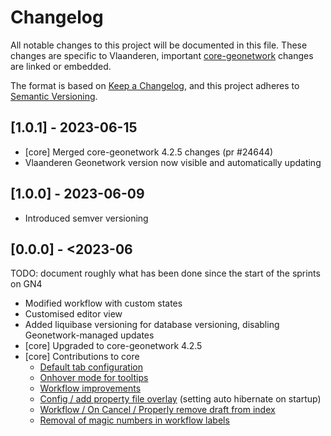 # Changelog

All notable changes to this project will be documented in this file. These changes are specific to Vlaanderen, important
[core-geonetwork](https://github.com/geonetwork/core-geonetwork) changes are linked or embedded.

The format is based on [Keep a Changelog](https://keepachangelog.com/en/1.0.0/), and this project adheres
to [Semantic Versioning](https://semver.org/spec/v2.0.0.html).

## [1.0.1] - 2023-06-15
- [core] Merged core-geonetwork 4.2.5 changes (pr #24644)
- Vlaanderen Geonetwork version now visible and automatically updating

## [1.0.0] - 2023-06-09
- Introduced semver versioning

## [0.0.0] - <2023-06
TODO: document roughly what has been done since the start of the sprints on GN4

- Modified workflow with custom states
- Customised editor view
- Added liquibase versioning for database versioning, disabling Geonetwork-managed updates
- [core] Upgraded to core-geonetwork 4.2.5
- [core] Contributions to core
  - [Default tab configuration](https://github.com/geonetwork/core-geonetwork/pull/6986)
  - [Onhover mode for tooltips](https://github.com/geonetwork/core-geonetwork/pull/6987)
  - [Workflow improvements](https://github.com/geonetwork/core-geonetwork/pull/7011/files/68cea61c151e77351f7b8b7dc78e8c50c2597d0b..6210965c0b24c56e75478e5dde0d50add2dab66e)
  - [Config / add property file overlay](https://github.com/geonetwork/core-geonetwork/pull/6954/files) (setting auto hibernate on startup)
  - [Workflow / On Cancel / Properly remove draft from index](https://github.com/geonetwork/core-geonetwork/pull/7101)
  - [Removal of magic numbers in workflow labels](https://github.com/geonetwork/core-geonetwork/pull/7104)
